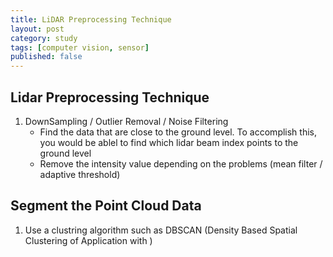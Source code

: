 ```yaml
---
title: LiDAR Preprocessing Technique
layout: post
category: study
tags: [computer vision, sensor]
published: false
---
```




## Lidar Preprocessing Technique

1. DownSampling / Outlier Removal / Noise Filtering 
    - Find the data that are close to the ground level. To accomplish this, you would be ablel to find which lidar beam index points to the ground level
    - Remove the intensity value depending on the problems (mean filter / adaptive threshold)

## Segment the Point Cloud Data
1. Use a clustring algorithm such as DBSCAN (Density Based Spatial Clustering of Application with )
